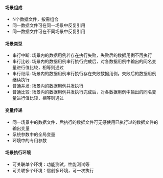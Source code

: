 #### 场景组成
- N个数据文件，按需组合
- 同一数据文件可在同一场景中反复引用
- 同一数据文件可在不同场景中反复引用

#### 场景类型
- 串行中断: 场景内的数据用例若存在执行失败，失败后的数据用例不再执行
- 串行比较: 场景内的数据用例串行执行完成后，对各数据用例中输出的同名变量进行值比较，相等则通过
- 串行继续: 场景内的数据用例串行执行存在失败数据用例，失败后的数据用例继续执行
- 普通并发: 场景内的数据用例并发执行
- 普通比较: 场景内的数据用例并发执行完成后，对各数据用例中输出的同名变量进行值比较，相等则通过

#### 变量传递
- 同一场景中的数据文件，后执行的数据文件可无感使用已执行过的数据文件的输出变量
- 系统参数中的全局变量
- 环境中的专用参数

#### 场景执行环境
- 可关联单个环境：功能测试，性能测试等
- 可关联多个环境：信创多环境，可一次执行